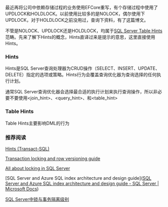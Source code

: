 最近再将公司中依赖存储过程的业务使用EFCore重写，有个存储过程中使用了UPDLOCK和HOLDLOCK。以前使用比较多的是NOLOCK，偶尔使用下UPDLOCK，对于HOLDLOCK之前没用过，查询下资料，有了这篇博文。

不管是NOLOCK、UPDLOCK还是HOLDLOCK，均属于[SQL Server Table Hints](https://docs.microsoft.com/en-us/sql/t-sql/queries/hints-transact-sql-table?view=sql-server-ver15)范畴。先来了解下Hints的概念，Hints直译过来是提示的意思，这里直接使用Hints。

### Hints

Hints是SQL Server查询处理器为CRUD操作（SELECT、INSERT、UPDATE、DELETE）指定的选项或策略。Hints行为会覆盖查询优化器为查询选择的任何执行计划。

通常SQL Server查询优化器会选择最合适的执行计划来执行查询操作，所以非必要不要使用<join_hint>、<query_hint>、和<table_hint>

### Table Hints

Table Hints主要影响DML的行为



### 推荐阅读

[Hints (Transact-SQL)](https://docs.microsoft.com/en-us/sql/t-sql/queries/hints-transact-sql?view=sql-server-ver15)  

[Transaction locking and row versioning guide](https://docs.microsoft.com/en-us/sql/relational-databases/sql-server-transaction-locking-and-row-versioning-guide?view=sql-server-ver15#lock_modes)

[All about locking in SQL Server](https://www.sqlshack.com/locking-sql-server/)

[SQL Server and Azure SQL index architecture and design guide]([SQL Server and Azure SQL index architecture and design guide - SQL Server | Microsoft Docs](https://docs.microsoft.com/en-us/sql/relational-databases/sql-server-index-design-guide?view=sql-server-ver15))

[SQL Server中锁与事务隔离级别](./SQL%20Server中锁与事务隔离级别.md)  

